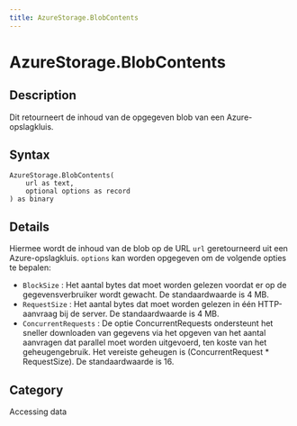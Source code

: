 ```yaml
---
title: AzureStorage.BlobContents
---
```


# AzureStorage.BlobContents


## Description

Dit retourneert de inhoud van de opgegeven blob van een Azure-opslagkluis.


## Syntax

```powerquery
AzureStorage.BlobContents(
    url as text,
    optional options as record
) as binary
```


## Details

Hiermee wordt de inhoud van de blob op de URL <code>url</code> geretourneerd uit een Azure-opslagkluis. <code>options</code> kan worden opgegeven om de volgende opties te bepalen:    <ul><li><code>BlockSize</code> : Het aantal bytes dat moet worden gelezen voordat er op de gegevensverbruiker wordt gewacht. De standaardwaarde is 4 MB.</li><li><code>RequestSize</code> : Het aantal bytes dat moet worden gelezen in &#233;&#233;n HTTP-aanvraag bij de server. De standaardwaarde is 4 MB.</li><li><code>ConcurrentRequests</code> : De optie ConcurrentRequests ondersteunt het sneller downloaden van gegevens via het opgeven van het aantal aanvragen dat parallel moet worden uitgevoerd, ten koste van het geheugengebruik. Het vereiste geheugen is (ConcurrentRequest \* RequestSize). De standaardwaarde is 16.</li></ul>



## Category
Accessing data
